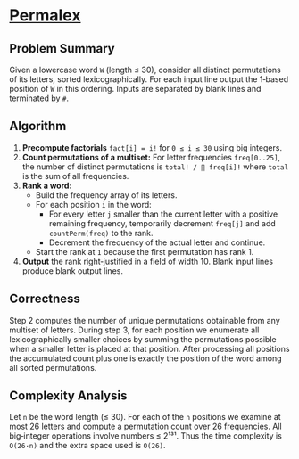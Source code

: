 # [Permalex](https://www.spoj.com/problems/PRMLX/)

## Problem Summary
Given a lowercase word `W` (length ≤ 30), consider all distinct permutations of its letters, sorted lexicographically.
For each input line output the 1‑based position of `W` in this ordering. Inputs are separated by blank lines and terminated by `#`.

## Algorithm
1. **Precompute factorials** `fact[i] = i!` for `0 ≤ i ≤ 30` using big integers.
2. **Count permutations of a multiset:** For letter frequencies `freq[0..25]`, the number of distinct permutations is
   `total! / ∏ freq[i]!` where `total` is the sum of all frequencies.
3. **Rank a word:**
   - Build the frequency array of its letters.
   - For each position `i` in the word:
     - For every letter `j` smaller than the current letter with a positive remaining frequency,
       temporarily decrement `freq[j]` and add `countPerm(freq)` to the rank.
     - Decrement the frequency of the actual letter and continue.
   - Start the rank at `1` because the first permutation has rank 1.
4. **Output** the rank right‑justified in a field of width 10. Blank input lines produce blank output lines.

## Correctness
Step 2 computes the number of unique permutations obtainable from any multiset of letters.
During step 3, for each position we enumerate all lexicographically smaller choices by summing the permutations
possible when a smaller letter is placed at that position. After processing all positions the accumulated count plus one
is exactly the position of the word among all sorted permutations.

## Complexity Analysis
Let `n` be the word length (≤ 30). For each of the `n` positions we examine at most 26 letters and compute a permutation
count over 26 frequencies. All big‑integer operations involve numbers ≤ 2¹³¹. Thus the time complexity is `O(26·n)` and the
extra space used is `O(26)`.
